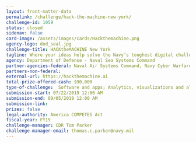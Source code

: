 ```yaml
---
layout: front-matter-data
permalink: /challenge/hack-the-machine-new-york/
challenge-id: 1059
status: closed
sidenav: false
card-image: /assets/images/cards/Hackthemachine.png
agency-logo: dod_seal.jpg
challenge-title: HACKtheMACHINE New York
tagline: Where your ideas help solve the Navy’s toughest digital challenges
agency: Department of Defense - Naval Sea Systems Command
partner-agencies-federal: Naval Air Systems Command, Navy Cyber Warfare Development Center, PEO C4I
partners-non-federal: 
external-url: https://hackthemachine.ai
total-prize-offered-cash: $90,000
type-of-challenge:  Software and apps; Analytics, visualizations and algorithms; Scientific
submission-start: 07/22/2019 12:00 AM
submission-end: 09/05/2019 12:00 AM
submission-link: 
prizes: false
legal-authority: America COMPETES Act
fiscal-year: FY19
challenge-manager: CDR Tom Parker
challenge-manager-email: thomas.c.parker@navy.mil
---
```

